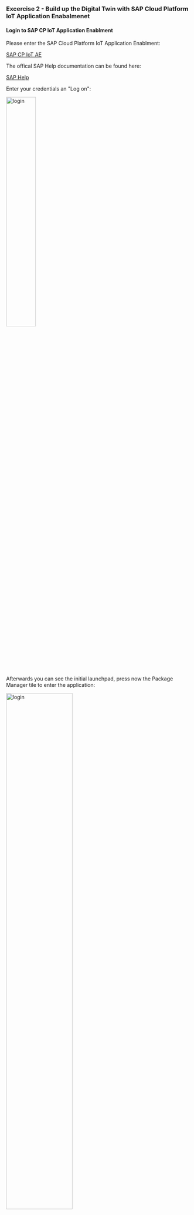 ### Excercise 2 - Build up the Digital Twin with SAP Cloud Platform IoT Application Enabalmenet

#### Login to SAP CP IoT Application Enablment

Please enter the SAP Cloud Platform IoT Application Enablment:

[SAP CP IoT AE](https://sycor-cf-subaccount.iot-sap.cfapps.eu10.hana.ondemand.com/launchpage/index.html#Shell-home)

The offical SAP Help documentation can be found here:

[SAP Help](https://help.sap.com/viewer/p/SAP_IOT_APPLICATION_SERVICES)

Enter your credentials an "Log on":

<img src="./img/login.PNG" alt="login" width="40%">

Afterwards you can see the initial launchpad, press now the Package Manager tile to enter the application:

<img src="./img/flp.PNG" alt="login" width="60%">

Now search the "syc.azubi.train" package:

<img src="./img/package01.png" alt="package" width="60%">

And click on the follwing button to display the "Property Sets":

<img src="./img/package02.png" alt="enter the property sets" width="60%">

#### Creat a new Property Set

As u can see there are 2 property sets available:

<img src="./img/ps.PNG" alt="package" width="60%">

Please familarize with CPU "Property Set" (PS) this is pre- created and will be used for the Thing configuration.

In the next step u can create now an own PS e.g. for some Basic informations, feel free an define your own.

Based on the fact that these package is used together, it make sense also here to use an identifier.

<img src="./img/new_ps.PNG" alt="creat a new property set" width="60%">

You can finally spcefiy some fields e.g.:

| Property | Type |
| --- | --- |
| Product | String |
| Last Maintenance | Date |
| Color | String |
| ... | ... |

#### Create a new Thing Type

Save yor changes and switch over to the "Thing Modeler" by pressing the link in the lower right corner:

<img src="./img/TM_SWITCH.PNG" alt="package" width="40%">

Afterwards creat a new Thing Type:

<img src="./img/CREATE_NEW_TT.PNG" alt="package" width="40%">

By pressing the + button in the "Basic Data" section should link now yor previous created property set:

<img src="./img/LINKPS.PNG" alt="package" width="40%">

Futhermore link the CPU property set under "Measured Values" and upload an image of your choice for your thing.

As result the final Thing Type looks now like this, which has now two linked property sets:

<img src="./img/CREATE_RPI_THING.PNG" alt="package" width="80%">

#### Create a new Thing

To bind our real "IoT Device" the Raspberry PI to our newly created Thing Type we need to create an new Thing.
This Thing is the virtual representaion ans has 1:1 relationship to our SAP IoT service type.

<img src="./img/DATA_MODEL_MAPPING.PNG" alt="package" width="80%">

You start the creation process for our Thing by pressing the "new Thing" button in the upper left corner.

<img src="./img/NEW_THING.PNG" alt="package" width="40%">

#### Connect booth Worlds

In the upcomming screen you can now connect your real device with the previously created Thing Type.

First specify the Basic Data for your Thing:

<img src="./img/BASIC_DATA_THING.PNG" alt="package" width="40%">

Bind the IoT Service Device (pls verify that u use the right "your" Device ID):

<img src="./img/DEVICE_ID.PNG" alt="package" width="40%">

Sensor ID:

<img src="./img/SENSOR_ID.PNG" alt="package" width="40%">

If u has done all steps before correct you should now see a "green" mapping:

<img src="./img/MAPPING.PNG" alt="package" width="40%">

And finally u got the unique Thing ID:

<img src="./img/RESULT.PNG" alt="package" width="40%">

#### Verify the incoming data

If u now check the new Thing you are able to enter the basic data:

<img src="./img/THING_BASIC_DATA.PNG" alt="package" width="60%">

And under the measured values u are able to see now the incoming data:

<img src="./img/INCOMING_DATA.PNG" alt="package" width="60%">











